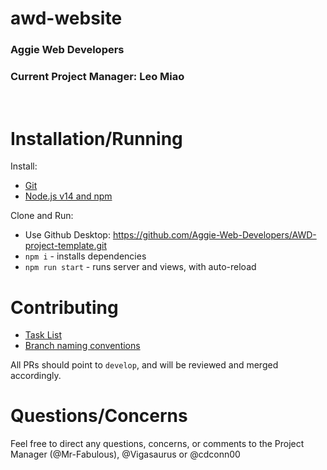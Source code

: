 # awd-website
### Aggie Web Developers
### Current Project Manager: Leo Miao

<br>

# Installation/Running

Install:
 - [Git](https://github.com/git-guides/install-git)
 - [Node.js v14 and npm](https://nodejs.org/en/download/)

Clone and Run:
 - Use Github Desktop: https://github.com/Aggie-Web-Developers/AWD-project-template.git
 - `npm i` - installs dependencies
 - `npm run start` - runs server and views, with auto-reload

# Contributing

- [Task List](https://github.com/Aggie-Web-Developers/awd-website/issues)
- [Branch naming conventions](https://docs.google.com/document/d/1dLoyBDeHLzvxWZqIHKQEIWeaIm0GfFFOTaxoUZz1yEs/view)

All PRs should point to `develop`, and will be reviewed and merged accordingly.

# Questions/Concerns

Feel free to direct any questions, concerns, or comments to the Project Manager (@Mr-Fabulous), @Vigasaurus or @cdconn00
